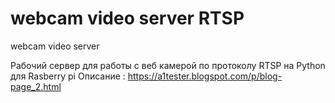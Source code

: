 # webcam video server RTSP
webcam video server

Рабочий сервер для работы с веб камерой по протоколу RTSP на Python для Rasberry pi
Описание : https://a1tester.blogspot.com/p/blog-page_2.html

